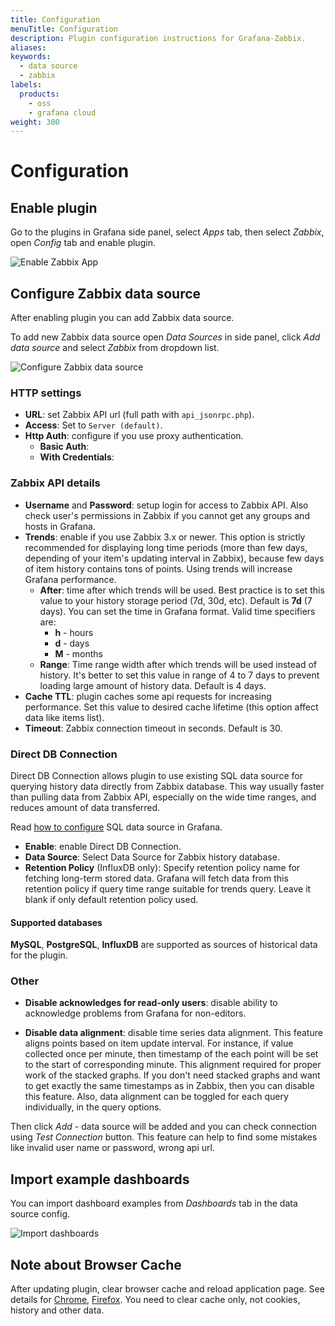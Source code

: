 ```yaml
---
title: Configuration
menuTitle: Configuration
description: Plugin configuration instructions for Grafana-Zabbix.
aliases:
keywords:
  - data source
  - zabbix
labels:
  products:
    - oss
    - grafana cloud
weight: 300
---
```


# Configuration

## Enable plugin

Go to the plugins in Grafana side panel, select _Apps_ tab, then select _Zabbix_, open _Config_
tab and enable plugin.

![Enable Zabbix App](https://raw.githubusercontent.com/grafana/grafana-zabbix/main/docs/images/installation-enable_app.png)

## Configure Zabbix data source

After enabling plugin you can add Zabbix data source.

To add new Zabbix data source open _Data Sources_ in side panel, click _Add data source_ and select _Zabbix_ from dropdown list.

![Configure Zabbix data source](https://raw.githubusercontent.com/grafana/grafana-zabbix/main/docs/images/installation-datasource_config.png)

### HTTP settings

- **URL**: set Zabbix API url (full path with `api_jsonrpc.php`).
- **Access**: Set to `Server (default)`.
- **Http Auth**: configure if you use proxy authentication.
  - **Basic Auth**:
  - **With Credentials**:

### Zabbix API details

- **Username** and **Password**: setup login for access to Zabbix API. Also check user's permissions
  in Zabbix if you cannot get any groups and hosts in Grafana.
- **Trends**: enable if you use Zabbix 3.x or newer. This option is
  strictly recommended for displaying long time periods (more than few days, depending of your item's
  updating interval in Zabbix), because few days of item history contains tons of points. Using trends
  will increase Grafana performance.
  - **After**: time after which trends will be used.
    Best practice is to set this value to your history storage period (7d, 30d, etc). Default is **7d** (7 days).
    You can set the time in Grafana format. Valid time specifiers are:
    - **h** - hours
    - **d** - days
    - **M** - months
  - **Range**: Time range width after which trends will be used instead of history.
    It's better to set this value in range of 4 to 7 days to prevent loading large amount of history data.
    Default is 4 days.
- **Cache TTL**: plugin caches some api requests for increasing performance. Set this
  value to desired cache lifetime (this option affect data like items list).
- **Timeout**: Zabbix connection timeout in seconds. Default is 30.

### Direct DB Connection

Direct DB Connection allows plugin to use existing SQL data source for querying history data directly from Zabbix
database. This way usually faster than pulling data from Zabbix API, especially on the wide time ranges, and reduces
amount of data transferred.

Read [how to configure](./direct-db-datasource/) SQL data source in Grafana.

- **Enable**: enable Direct DB Connection.
- **Data Source**: Select Data Source for Zabbix history database.
- **Retention Policy** (InfluxDB only): Specify retention policy name for fetching long-term stored data. Grafana will fetch data from this retention policy if query time range suitable for trends query. Leave it blank if only default retention policy used.

#### Supported databases

**MySQL**, **PostgreSQL**, **InfluxDB** are supported as sources of historical data for the plugin.

### Other

- **Disable acknowledges for read-only users**: disable ability to acknowledge problems from Grafana for non-editors.

- **Disable data alignment**: disable time series data alignment. This feature aligns points based on item update interval. For instance, if value collected once per minute, then timestamp of the each point will be set to the start of corresponding minute. This alignment required for proper work of the stacked graphs. If you don't need stacked graphs and want to get exactly the same timestamps as in Zabbix, then you can disable this feature. Also, data alignment can be toggled for each query individually, in the query options.

Then click _Add_ - data source will be added and you can check connection using _Test Connection_ button. This feature can help to find some mistakes like invalid user name or password, wrong api url.

## Import example dashboards

You can import dashboard examples from _Dashboards_ tab in the data source config.

![Import dashboards](https://raw.githubusercontent.com/grafana/grafana-zabbix/main/docs/images/installation-plugin-dashboards.png)

## Note about Browser Cache

After updating plugin, clear browser cache and reload application page. See details
for [Chrome](https://support.google.com/chrome/answer/95582),
[Firefox](https://support.mozilla.org/en-US/kb/how-clear-firefox-cache). You need to clear cache
only, not cookies, history and other data.
